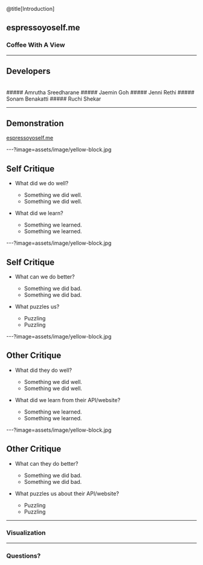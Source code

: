 @title[Introduction]
## espressoyoself.me

### Coffee With A View

---
## Developers
<br>
##### Amrutha Sreedharane
##### Jaemin Goh
##### Jenni Rethi
##### Sonam Benakatti
##### Ruchi Shekar

---
## Demonstration

[espressoyoself.me](http://espressoyoself.me)

---?image=assets/image/yellow-block.jpg

## Self Critique

- What did we do well?
  - Something we did well.
  - Something we did well.

- What did we learn?
  - Something we learned.
  - Something we learned.

---?image=assets/image/yellow-block.jpg

## Self Critique

- What can we do better?
  - Something we did bad.
  - Something we did bad.

- What puzzles us?
  - Puzzling
  - Puzzling

---?image=assets/image/yellow-block.jpg

## Other Critique

- What did they do well?
  - Something we did well.
  - Something we did well.

- What did we learn from their API/website?
  - Something we learned.
  - Something we learned.

---?image=assets/image/yellow-block.jpg

## Other Critique

- What can they do better?
  - Something we did bad.
  - Something we did bad.

- What puzzles us about their API/website?
  - Puzzling
  - Puzzling

---
### Visualization

---
### Questions?
